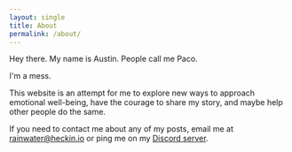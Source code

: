 ```yaml
---
layout: single
title: About
permalink: /about/
---
```


Hey there. My name is Austin. People call me Paco.

I'm a mess.

This website is an attempt for me to explore new ways to approach emotional well-being, have the courage to share my story, and maybe help other people do the same.

If you need to contact me about any of my posts, email me at [rainwater@heckin.io](https://rainwater@heckin.io) or ping me on my [Discord server](https://discord.gg/YgbNuYt).
